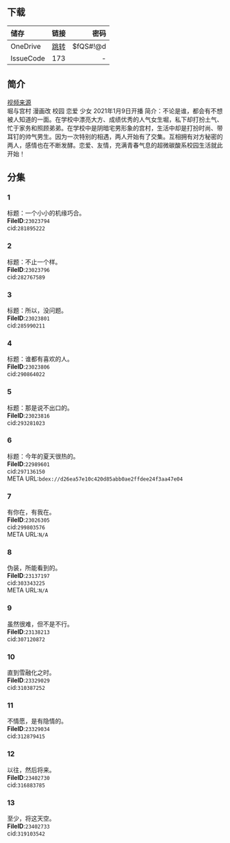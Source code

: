 ## 下载

储存 | 链接 | 密码
:----------- | :-----------: | -----------:
 OneDrive | [跳转](https://xrzcloud-my.sharepoint.com/:f:/g/personal/xrz_xrzyun_ml/EqP88MhbK8NFgMwD-dSPJkwBcg-SvalLFb-gWAZPk9hBtw?e=accF90) | $fQS#!@d
 IssueCode | 173 | -

## 简介
[视频来源](https://www.bilibili.com/bangumi/media/md28231840/)  
堀与宫村 漫画改 校园 恋爱 少女
2021年1月9日开播
简介：不论是谁，都会有不想被人知道的一面。在学校中漂亮大方、成绩优秀的人气女生堀，私下却打扮土气、忙于家务和照顾弟弟。在学校中是阴暗宅男形象的宫村，生活中却是打扮时尚、带耳钉的帅气男生。因为一次特别的相遇，两人开始有了交集。互相拥有对方秘密的两人，感情也在不断发酵。恋爱、友情，充满青春气息的超微碳酸系校园生活就此开始！
## 分集
### 1
标题：一个小小的机缘巧合。  
**FileID**:`23023794`  
cid:`281895222`  
### 2
标题：不止一个样。  
**FileID**:`23023796`  
cid:`282767589`  
### 3
标题：所以，没问题。  
**FileID**:`23023801`  
cid:`285990211`  
### 4
标题：谁都有喜欢的人。  
**FileID**:`23023806`  
cid:`290864022`  
### 5
标题：那是说不出口的。  
**FileID**:`23023816`  
cid:`293281023`  
### 6
标题：今年的夏天很热的。  
**FileID**:`22989601`  
cid:`297136150`  
META URL:`bdex://d26ea57e10c420d85abb0ae2ffdee24f3aa47e04`  
### 7
有你在，有我在。  
**FileID**:`23026305`  
cid:`299803576`  
META URL:`N/A`  
### 8
伪装，所能看到的。  
**FileID**:`23137197`  
cid:`303343225`  
META URL:`N/A`  
### 9
虽然很难，但不是不行。  
**FileID**:`23138213`  
cid:`307120872`  
### 10
直到雪融化之时。  
**FileID**:`23329029`  
cid:`310387252`  
### 11
不情愿，是有隐情的。  
**FileID**:`23329034`  
cid:`312879415`  
### 12
以往，然后将来。  
**FileID**:`23402730`  
cid:`316883785`  
### 13
至少，将这天空。  
**FileID**:`23402733`  
cid:`319103542`  